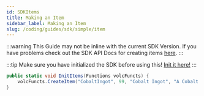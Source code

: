 ```yaml
---
id: SDKItems
title: Making an Item
sidebar_label: Making an Item
slug: /coding/guides/sdk/simple/item
---
```


:::warning
This Guide may not be inline with the current SDK Version. If you have problems check out the SDK API Docs for creating items [here](https://sdk.melodicalbuild.me/VolcanoidsSDK/functions#createitem).
:::

:::tip
Make sure you have initialized the SDK before using this! [Init it here!](../SDKInit)
:::

```cs
public static void InitItems(Functions volcFuncts) {
    volcFuncts.CreateItem("CobaltIngot", 99, "Cobalt Ingot", "A Cobalt Ingot", "069306E234D4499C9F5A3526D0E5C4D3", "TitaniumIngot", "Resources/Ingots/CobaltIngot.png");
}
```